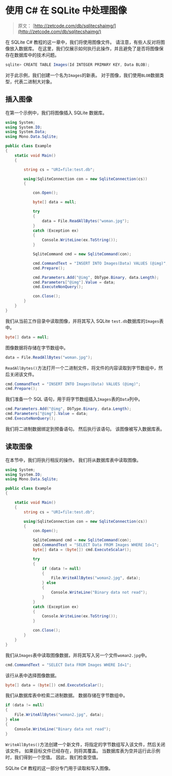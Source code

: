 # 使用 C# 在 SQLite 中处理图像

> 原文： [http://zetcode.com/db/sqlitecshaimg/](http://zetcode.com/db/sqlitecshaimg/)

在 SQLite C# 教程的这一章中，我们将使用图像文件。 请注意，有些人反对将图像放入数据库。 在这里，我们仅展示如何执行此操作，并且避免了是否将图像保存在数据库中的技术问题。

```cs
sqlite> CREATE TABLE Images(Id INTEGER PRIMARY KEY, Data BLOB);

```

对于此示例，我们创建一个名为`Images`的新表。 对于图像，我们使用`BLOB`数据类型，代表二进制大对象。

## 插入图像

在第一个示例中，我们将图像插入 SQLite 数据库。

```cs
using System;
using System.IO;
using System.Data;
using Mono.Data.Sqlite;

public class Example
{
    static void Main() 
    {

        string cs = "URI=file:test.db";        

        using(SqliteConnection con = new SqliteConnection(cs))
        {

            con.Open();

            byte[] data = null;

            try
            {
                data = File.ReadAllBytes("woman.jpg");
            }
            catch (Exception ex)
            {
                Console.WriteLine(ex.ToString());
            }

            SqliteCommand cmd = new SqliteCommand(con);

            cmd.CommandText = "INSERT INTO Images(Data) VALUES (@img)";
            cmd.Prepare();

            cmd.Parameters.Add("@img", DbType.Binary, data.Length);
            cmd.Parameters["@img"].Value = data;
            cmd.ExecuteNonQuery();

            con.Close();
        }
    }
}

```

我们从当前工作目录中读取图像，并将其写入 SQLite `test.db`数据库的`Images`表中。

```cs
byte[] data = null;

```

图像数据将存储在字节数组中。

```cs
data = File.ReadAllBytes("woman.jpg");

```

`ReadAllBytes()`方法打开一个二进制文件，将文件的内容读取到字节数组中，然后关闭该文件。

```cs
cmd.CommandText = "INSERT INTO Images(Data) VALUES (@img)";
cmd.Prepare();

```

我们准备一个 SQL 语句，用于将字节数组插入`Images`表的`Data`列中。

```cs
cmd.Parameters.Add("@img", DbType.Binary, data.Length);
cmd.Parameters["@img"].Value = data;
cmd.ExecuteNonQuery();

```

我们将二进制数据绑定到预备语句。 然后执行该语句。 该图像被写入数据库表。

## 读取图像

在本节中，我们将执行相反的操作。 我们将从数据库表中读取图像。

```cs
using System;
using System.IO;
using Mono.Data.Sqlite;

public class Example
{

    static void Main() 
    {
        string cs = "URI=file:test.db";        

        using(SqliteConnection con = new SqliteConnection(cs))
        {            
            con.Open();

            SqliteCommand cmd = new SqliteCommand(con);   
            cmd.CommandText = "SELECT Data FROM Images WHERE Id=1";
            byte[] data = (byte[]) cmd.ExecuteScalar();

            try
            {               
                if (data != null)
                { 
                    File.WriteAllBytes("woman2.jpg", data);
                } else 
                {
                    Console.WriteLine("Binary data not read");
                }
            }
            catch (Exception ex)
            {
                Console.WriteLine(ex.ToString());
            }            

            con.Close();
        }
    }
}

```

我们从`Images`表中读取图像数据，并将其写入另一个文件`woman2.jpg`中。

```cs
cmd.CommandText = "SELECT Data FROM Images WHERE Id=1";

```

该行从表中选择图像数据。

```cs
byte[] data = (byte[]) cmd.ExecuteScalar();

```

我们从数据库表中检索二进制数据。 数据存储在字节数组中。

```cs
if (data != null)
{ 
    File.WriteAllBytes("woman2.jpg", data);
} else 
{
    Console.WriteLine("Binary data not read");
}

```

`WriteAllBytes()`方法创建一个新文件，将指定的字节数组写入该文件，然后关闭该文件。 如果目标文件已经存在，则将其覆盖。 当数据库表为空并运行此示例时，我们得到一个空值。 因此，我们检查空值。

SQLite C# 教程的这一部分专门用于读取和写入图像。